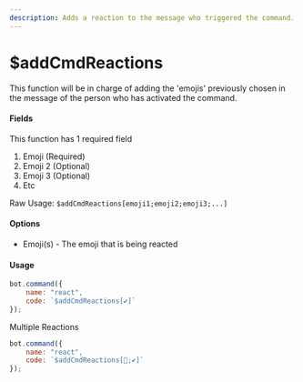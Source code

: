 ```yaml
---
description: Adds a reaction to the message who triggered the command.
---
```


# $addCmdReactions

This function will be in charge of adding the 'emojis' previously chosen in the message of the person who has activated the command.

#### Fields

This function has 1 required field

1. Emoji \(Required\)
2. Emoji 2 \(Optional\)
3. Emoji 3 \(Optional\)
4. Etc

Raw Usage: `$addCmdReactions[emoji1;emoji2;emoji3;...]`

#### Options

* Emoji\(s\) - The emoji that is being reacted

#### Usage

```javascript
bot.command({
    name: "react",
    code: `$addCmdReactions[✔]`
});
```

Multiple Reactions

```javascript
bot.command({
    name: "react",
    code: `$addCmdReactions[🎉;✔]`
});
```


